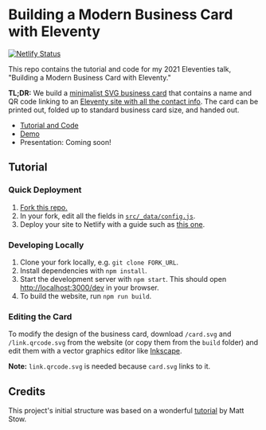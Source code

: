 # Building a Modern Business Card with Eleventy

[![Netlify Status](https://api.netlify.com/api/v1/badges/e6286d91-fdc6-4e35-b8cf-c5276c888036/deploy-status)](https://app.netlify.com/sites/btjanakacontact/deploys)

This repo contains the tutorial and code for my 2021 Eleventies talk, "Building
a Modern Business Card with Eleventy."

**TL;DR:** We build a
[minimalist SVG business card](https://contact.btjanaka.net/card.svg) that
contains a name and QR code linking to an
[Eleventy site with all the contact info](https://contact.btjanaka.net). The
card can be printed out, folded up to standard business card size, and handed
out.

- [Tutorial and Code](https://github.com/btjanaka/contact)
- [Demo](https://contact.btjanaka.net)
- Presentation: Coming soon!

## Tutorial

### Quick Deployment

1. [Fork this repo.](https://github.com/btjanaka/contact/fork)
1. In your fork, edit all the fields in
   [`src/_data/config.js`](src/_data/config.js).
1. Deploy your site to Netlify with a guide such as
   [this one](https://www.netlify.com/blog/2016/09/29/a-step-by-step-guide-deploying-on-netlify/).

### Developing Locally

1. Clone your fork locally, e.g. `git clone FORK_URL`.
1. Install dependencies with `npm install`.
1. Start the development server with `npm start`. This should open
   <http://localhost:3000/dev> in your browser.
1. To build the website, run `npm run build`.

### Editing the Card

To modify the design of the business card, download `/card.svg` and
`/link.qrcode.svg` from the website (or copy them from the `build` folder) and
edit them with a vector graphics editor like [Inkscape](https://inkscape.org).

**Note:** `link.qrcode.svg` is needed because `card.svg` links to it.

## Credits

This project's initial structure was based on a wonderful
[tutorial](https://dev.to/stowball/creating-a-production-ready-eleventy-project-with-webpack-babel-and-sass-35ep)
by Matt Stow.
